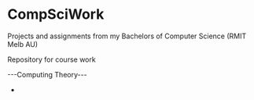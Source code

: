 # CompSciWork
Projects and assignments from my Bachelors of Computer Science (RMIT Melb AU)

Repository for course work

---Computing Theory---

- 